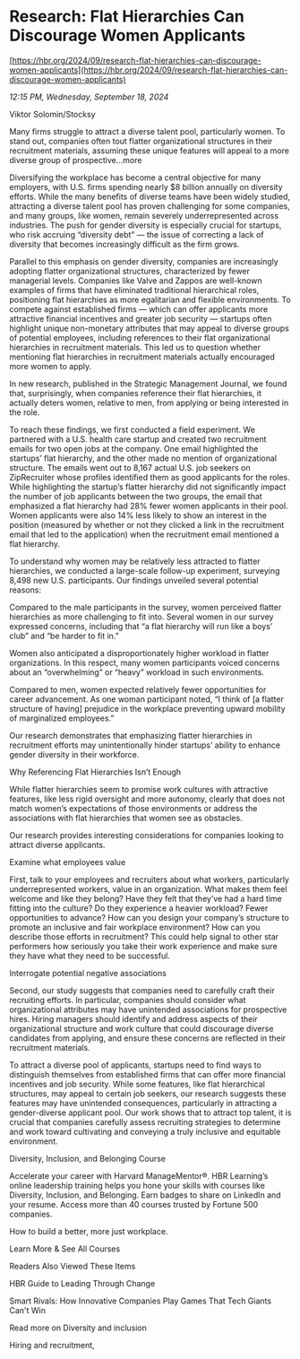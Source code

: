 # Research: Flat Hierarchies Can Discourage Women Applicants

[https://hbr.org/2024/09/research-flat-hierarchies-can-discourage-women-applicants](https://hbr.org/2024/09/research-flat-hierarchies-can-discourage-women-applicants)

*12:15 PM, Wednesday, September 18, 2024*

Viktor Solomin/Stocksy

Many firms struggle to attract a diverse talent pool, particularly women. To stand out, companies often tout flatter organizational structures in their recruitment materials, assuming these unique features will appeal to a more diverse group of prospective...more

Diversifying the workplace has become a central objective for many employers, with U.S. firms spending nearly $8 billion annually on diversity efforts. While the many benefits of diverse teams have been widely studied, attracting a diverse talent pool has proven challenging for some companies, and many groups, like women, remain severely underrepresented across industries. The push for gender diversity is especially crucial for startups, who risk accruing “diversity debt” — the issue of correcting a lack of diversity that becomes increasingly difficult as the firm grows.

Parallel to this emphasis on gender diversity, companies are increasingly adopting flatter organizational structures, characterized by fewer managerial levels. Companies like Valve and Zappos are well-known examples of firms that have eliminated traditional hierarchical roles, positioning flat hierarchies as more egalitarian and flexible environments. To compete against established firms — which can offer applicants more attractive financial incentives and greater job security — startups often highlight unique non-monetary attributes that may appeal to diverse groups of potential employees, including references to their flat organizational hierarchies in recruitment materials. This led us to question whether mentioning flat hierarchies in recruitment materials actually encouraged more women to apply.

In new research, published in the Strategic Management Journal, we found that, surprisingly, when companies reference their flat hierarchies, it actually deters women, relative to men, from applying or being interested in the role.

To reach these findings, we first conducted a field experiment. We partnered with a U.S. health care startup and created two recruitment emails for two open jobs at the company. One email highlighted the startups’ flat hierarchy, and the other made no mention of organizational structure. The emails went out to 8,167 actual U.S. job seekers on ZipRecruiter whose profiles identified them as good applicants for the roles. While highlighting the startup’s flatter hierarchy did not significantly impact the number of job applicants between the two groups, the email that emphasized a flat hierarchy had 28% fewer women applicants in their pool. Women applicants were also 14% less likely to show an interest in the position (measured by whether or not they clicked a link in the recruitment email that led to the application) when the recruitment email mentioned a flat hierarchy.

To understand why women may be relatively less attracted to flatter hierarchies, we conducted a large-scale follow-up experiment, surveying 8,498 new U.S. participants. Our findings unveiled several potential reasons:

Compared to the male participants in the survey, women perceived flatter hierarchies as more challenging to fit into. Several women in our survey expressed concerns, including that “a flat hierarchy will run like a boys’ club” and “be harder to fit in.”

Women also anticipated a disproportionately higher workload in flatter organizations. In this respect, many women participants voiced concerns about an “overwhelming” or “heavy” workload in such environments.

Compared to men, women expected relatively fewer opportunities for career advancement. As one woman participant noted, “I think of [a flatter structure of having] prejudice in the workplace preventing upward mobility of marginalized employees.”

Our research demonstrates that emphasizing flatter hierarchies in recruitment efforts may unintentionally hinder startups’ ability to enhance gender diversity in their workforce.

Why Referencing Flat Hierarchies Isn’t Enough

While flatter hierarchies seem to promise work cultures with attractive features, like less rigid oversight and more autonomy, clearly that does not match women’s expectations of those environments or address the associations with flat hierarchies that women see as obstacles.

Our research provides interesting considerations for companies looking to attract diverse applicants.

Examine what employees value

First, talk to your employees and recruiters about what workers, particularly underrepresented workers, value in an organization. What makes them feel welcome and like they belong? Have they felt that they’ve had a hard time fitting into the culture? Do they experience a heavier workload? Fewer opportunities to advance? How can you design your company’s structure to promote an inclusive and fair workplace environment? How can you describe those efforts in recruitment? This could help signal to other star performers how seriously you take their work experience and make sure they have what they need to be successful.

Interrogate potential negative associations

Second, our study suggests that companies need to carefully craft their recruiting efforts. In particular, companies should consider what organizational attributes may have unintended associations for prospective hires. Hiring managers should identify and address aspects of their organizational structure and work culture that could discourage diverse candidates from applying, and ensure these concerns are reflected in their recruitment materials.

To attract a diverse pool of applicants, startups need to find ways to distinguish themselves from established firms that can offer more financial incentives and job security. While some features, like flat hierarchical structures, may appeal to certain job seekers, our research suggests these features may have unintended consequences, particularly in attracting a gender-diverse applicant pool. Our work shows that to attract top talent, it is crucial that companies carefully assess recruiting strategies to determine and work toward cultivating and conveying a truly inclusive and equitable environment.

Diversity, Inclusion, and Belonging Course

Accelerate your career with Harvard ManageMentor®. HBR Learning’s online leadership training helps you hone your skills with courses like Diversity, Inclusion, and Belonging. Earn badges to share on LinkedIn and your resume. Access more than 40 courses trusted by Fortune 500 companies.

How to build a better, more just workplace.

Learn More & See All Courses

Readers Also Viewed These Items

HBR Guide to Leading Through Change

Smart Rivals: How Innovative Companies Play Games That Tech Giants Can't Win

Read more on Diversity and inclusion

Hiring and recruitment,

